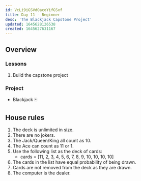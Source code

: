 ```yaml
---
id: VcLi9iGSVdOacoYifGSxf
title: Day 11 - Beginner
desc: 'The Blackjack Capstone Project'
updated: 1645628126538
created: 1645627631167
---
```


## Overview

### Lessons

1. Build the capstone project

### Project

- Blackjack 🃏

## House rules

1. The deck is unlimited in size.
1. There are no jokers.
1. The Jack/Queen/King all count as 10.
1. The Ace can count as 11 or 1.
1. Use the following list as the deck of cards:
    - cards = [11, 2, 3, 4, 5, 6, 7, 8, 9, 10, 10, 10, 10]
1. The cards in the list have equal probability of being drawn.
1. Cards are not removed from the deck as they are drawn.
1. The computer is the dealer.
